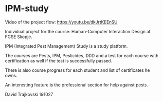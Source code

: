 # IPM-study

Video of the project flow: https://youtu.be/dkJrtKEEnSU

Individual project for the course: Human-Computer Interaction Design at FCSE Skopje.

IPM (Integrated Pest Management) Study is a study platform. 

The courses are Pests, IPM, Pesticides, DDD and a test for each course with certification as well if the test is successfully passed. 

There is also course progress for each student and list of certificates he owns.

An interesting feature is the professional section for help against pests.

David Trajkovski 191027
